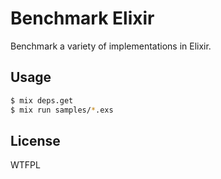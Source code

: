 # Benchmark Elixir

Benchmark a variety of implementations in Elixir.

## Usage

```sh
$ mix deps.get
$ mix run samples/*.exs
```

## License

WTFPL
